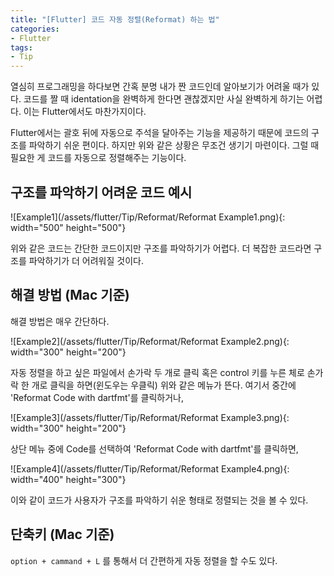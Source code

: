 ```yaml
---
title: "[Flutter] 코드 자동 정렬(Reformat) 하는 법"
categories:
- Flutter
tags:
- Tip
---
```


열심히 프로그래밍을 하다보면 간혹 분명 내가 짠 코드인데 알아보기가 어려울 때가 있다. 코드를 짤 때 identation을 완벽하게 한다면 괜찮겠지만 사실 완벽하게 하기는 어렵다. 이는 Flutter에서도 마찬가지이다.

Flutter에서는 괄호 뒤에 자동으로 주석을 달아주는 기능을 제공하기 때문에 코드의 구조를 파악하기 쉬운 편이다. 하지만 위와 같은 상황은 무조건 생기기 마련이다. 그럴 때 필요한 게 코드를 자동으로 정렬해주는 기능이다.

## 구조를 파악하기 어려운 코드 예시

![Example1](/assets/flutter/Tip/Reformat/Reformat Example1.png){: width="500" height="500"}

위와 같은 코드는 간단한 코드이지만 구조를 파악하기가 어렵다. 더 복잡한 코드라면 구조를 파악하기가 더 어려워질 것이다. 

## 해결 방법 (Mac 기준)

해결 방법은 매우 간단하다.

![Example2](/assets/flutter/Tip/Reformat/Reformat Example2.png){: width="300" height="200"}

자동 정렬을 하고 싶은 파일에서 손가락 두 개로 클릭 혹은 control 키를 누른 체로 손가락 한 개로 클릭을 하면(윈도우는 우클릭) 위와 같은 메뉴가 뜬다. 여기서 중간에 'Reformat Code with dartfmt'를 클릭하거나,

![Example3](/assets/flutter/Tip/Reformat/Reformat Example3.png){: width="300" height="200"}

상단 메뉴 중에 Code를 선택하여 'Reformat Code with dartfmt'를 클릭하면,

![Example4](/assets/flutter/Tip/Reformat/Reformat Example4.png){: width="400" height="300"}

이와 같이 코드가 사용자가 구조를 파악하기 쉬운 형태로 정렬되는 것을 볼 수 있다.

## 단축키 (Mac 기준)

`option + cammand + L` 를 통해서 더 간편하게 자동 정렬을 할 수도 있다.
